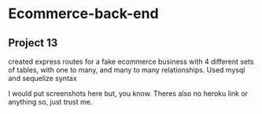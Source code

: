 # Ecommerce-back-end

## Project 13

created express routes for a fake ecommerce business with 4 different sets of tables, with one to many, and many to many relationships. Used mysql and sequelize syntax

I would put screenshots here but, you know.
Theres also no heroku link or anything so, just trust me.
